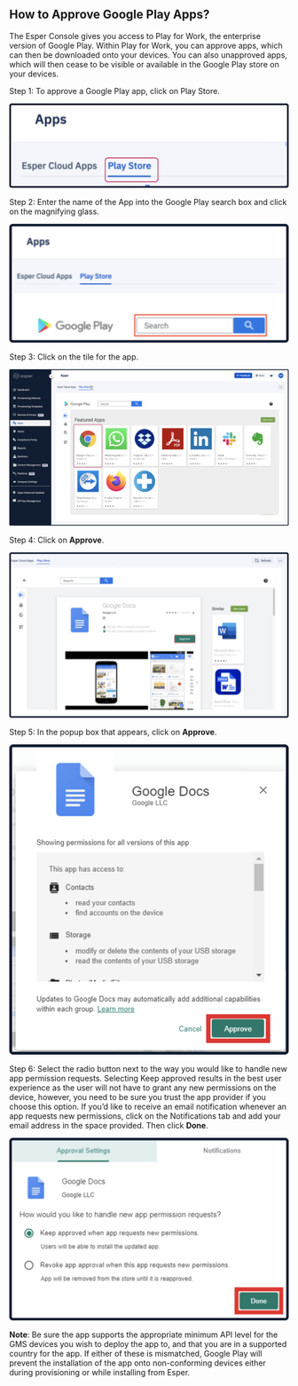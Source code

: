 ## How to Approve Google Play Apps?

  

The Esper Console gives you access to Play for Work, the enterprise version of Google Play. Within Play for Work, you can approve apps, which can then be downloaded onto your devices. You can also unapproved apps, which will then cease to be visible or available in the Google Play store on your devices.

  

Step 1: To approve a Google Play app, click on Play Store.

![](./images/aproveapp/1-chooseplaystore.png)

  
  

Step 2: Enter the name of the App into the Google Play search box and click on the magnifying glass.

![](./images/aproveapp/2-search.png)

  

Step 3: Click on the tile for the app.

![](./images/aproveapp/3-selectapp.png)

  

Step 4: Click on **Approve**.

![](./images/aproveapp/4-approve.png)

  
  
  

Step 5: In the popup box that appears, click on **Approve**.

![](./images/aproveapp/5-approve.png)

  
  
  

Step 6: Select the radio button next to the way you would like to handle new app permission requests. Selecting Keep approved results in the best user experience as the user will not have to grant any new permissions on the device, however, you need to be sure you trust the app provider if you choose this option. If you’d like to receive an email notification whenever an app requests new permissions, click on the Notifications tab and add your email address in the space provided. Then click **Done**.

  

![](./images/aproveapp/6-done.png)

  
  
  
**Note**: Be sure the app supports the appropriate minimum API level for the GMS devices you wish to deploy the app to, and that you are in a supported country for the app. If either of these is mismatched, Google Play will prevent the installation of the app onto non-conforming devices either during provisioning or while installing from Esper.